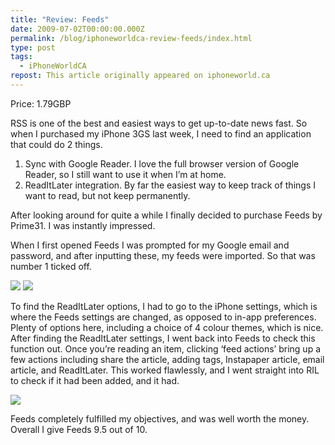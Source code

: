 ```yaml
---
title: "Review: Feeds"
date: 2009-07-02T00:00:00.000Z
permalink: /blog/iphoneworldca-review-feeds/index.html
type: post
tags:
  - iPhoneWorldCA
repost: This article originally appeared on iphoneworld.ca
---
```


Price: 1.79GBP

RSS is one of the best and easiest ways to get up-to-date news fast. So when I purchased my iPhone 3GS last week, I need to find an application that could do 2 things.

1. Sync with Google Reader. I love the full browser version of Google Reader, so I still want to use it when I’m at home.
2. ReadItLater integration. By far the easiest way to keep track of things I want to read, but not keep permanently.

After looking around for quite a while I finally decided to purchase Feeds by Prime31. I was instantly impressed.

When I first opened Feeds I was prompted for my Google email and password, and after inputting these, my feeds were imported. So that was number 1 ticked off.

![](https://cdn.rknight.me/site/iphoneworldca/feedsgooglelogin.png)
![](https://cdn.rknight.me/site/iphoneworldca/feedsmainscreen.png)

To find the ReadItLater options, I had to go to the iPhone settings, which is where the Feeds settings are changed, as opposed to in-app preferences. Plenty of options here, including a choice of 4 colour themes, which is nice. After finding the ReadItLater settings, I went back into Feeds to check this function out. Once you’re reading an item, clicking ‘feed actions’ bring up a few actions including share the article, adding tags, Instapaper article, email article, and ReadItLater. This worked flawlessly, and I went straight into RIL to check if it had been added, and it had.

![](https://cdn.rknight.me/site/iphoneworldca/feedsfeedoptions.png)

Feeds completely fulfilled my objectives, and was well worth the money. Overall I give Feeds 9.5 out of 10.
